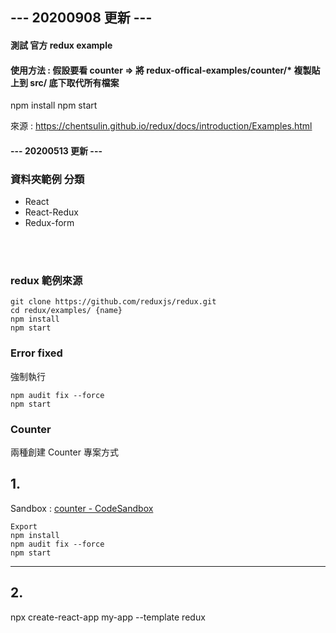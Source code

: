 ## --- 20200908 更新 ---
####  測試 官方 redux example

####  使用方法 : 假設要看 counter => 將 redux-offical-examples/counter/* 複製貼上到 src/  底下取代所有檔案
npm install 
npm start

來源 : https://chentsulin.github.io/redux/docs/introduction/Examples.html

#### --- 20200513 更新 ---
### 資料夾範例 分類
* React
* React-Redux
* Redux-form


<br />
<br />

### redux 範例來源
```
git clone https://github.com/reduxjs/redux.git
cd redux/examples/ {name}
npm install
npm start
```

### Error fixed
強制執行
```
npm audit fix --force
npm start
```

### Counter
兩種創建 Counter 專案方式
## 1. 
Sandbox :  [counter - CodeSandbox](https://codesandbox.io/s/github/reduxjs/redux/tree/master/examples/counter?from-embed=&file=/src/index.js:0-508)
```
Export 
npm install
npm audit fix --force
npm start
```
-----------------------------

## 2.
npx create-react-app my-app --template redux

